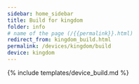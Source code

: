 ```yaml
---
sidebar: home_sidebar
title: Build for kingdom
folder: info
# name of the page (/{{permalink}}.html)
redirect_from: kingdom_build.html
permalink: /devices/kingdom/build
device: kingdom
---
```

{% include templates/device_build.md %}
